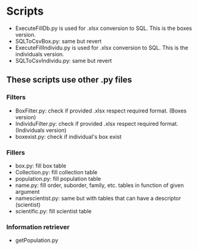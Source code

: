 # Scripts

- ExecuteFillDb.py is used for .xlsx conversion to SQL. This is the boxes version.
- SQLToCsvBox.py: same but revert
- ExecuteFillIndividu.py is used for .xlsx conversion to SQL. This is the individuals version.
- SQLToCsvIndividu.py: same but revert

## These scripts use other .py files

### Filters
- BoxFilter.py: check if provided .xlsx respect required format. (Boxes version)
- IndividuFilter.py: check if provided .xlsx respect required format. (Individuals version)
- boxexist.py: check if individual's box exist

### Fillers
- box.py: fill box table
- Collection.py: fill collection table
- population.py: fill population table
- name.py: fill order, suborder, family, etc. tables in function of given argument
- namescientist.py: same but with tables that can have a descriptor (scientist)
- scientific.py: fill scientist table

### Information retriever
- getPopulation.py
